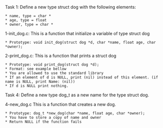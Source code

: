 Task 1: Define a new type struct dog with the following elements:

	* name, type = char *
	* age, type = float
	* owner, type = char *

1-init_dog.c: This is a function that initialize a variable of type struct dog

	* Prototype: void init_dog(struct dog *d, char *name, float age, char *owner);

2-print_dog.c: This is a function that prints a struct dog

	* Prototype: void print_dog(struct dog *d);
	* Format: see example bellow
	* You are allowed to use the standard library
	* If an element of d is NULL, print (nil) instead of this element. (if name is NULL, print Name: (nil))
	* If d is NULL print nothing.

Task 4: Define a new type dog_t as a new name for the type struct dog.

4-new_dog.c This is a function that creates a new dog.

	* Prototype: dog_t *new_dog(char *name, float age, char *owner);
	* You have to store a copy of name and owner
	* Return NULL if the function fails
